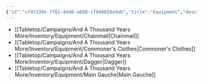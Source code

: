 ```yaml
---
{"id":"cf4f3395-7f61-4dd8-a898-17940659a9ab","title":"Equipment","description":"Inventory - Equipment","publish":true,"date_created":"Tuesday, April 2nd 2024, 6:13:09 pm","date_modified":"Saturday, April 13th 2024, 8:39:18 pm","cssclasses":["mado-heading"],"path":"Tabletop/Campaigns/And A Thousand Years More/Inventory/Equipment/index.md","permalink":"/tabletop/campaigns/and-a-thousand-years-more/inventory/equipment/index/","PassFrontmatter":true}
---
```



- [[Tabletop/Campaigns/And A Thousand Years More/Inventory/Equipment/Chainmail\|Chainmail]]
- [[Tabletop/Campaigns/And A Thousand Years More/Inventory/Equipment/Commoner's Clothes\|Commoner's Clothes]]
- [[Tabletop/Campaigns/And A Thousand Years More/Inventory/Equipment/Dagger\|Dagger]]
- [[Tabletop/Campaigns/And A Thousand Years More/Inventory/Equipment/Main Gauche\|Main Gauche]]

